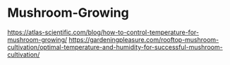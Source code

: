 # Mushroom-Growing

https://atlas-scientific.com/blog/how-to-control-temperature-for-mushroom-growing/
https://gardeningpleasure.com/rooftop-mushroom-cultivation/optimal-temperature-and-humidity-for-successful-mushroom-cultivation/
